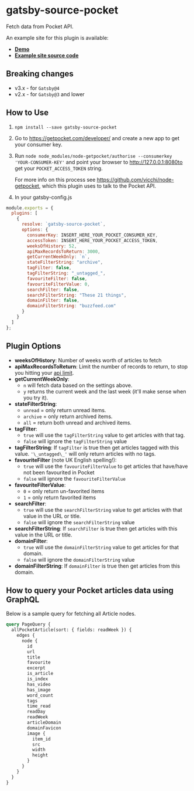 # gatsby-source-pocket

Fetch data from Pocket API.

An example site for this plugin is available:

- **[Demo](https://conradj.co.uk/weeklyreads/)**
- **[Example site source code](https://github.com/conradj/pocket-public-archive)**

## Breaking changes

- v3.x - for `Gatsby@4`
- v2.x - for `Gatsby@3` and lower

## How to Use

1.  `npm install --save gatsby-source-pocket`

2.  Go to https://getpocket.com/developer/ and create a new app to get your consumer key.

3.  Run `node node_modules/node-getpocket/authorise --consumerkey 'YOUR-CONSUMER-KEY'` and point your browser to http://127.0.0.1:8080to get your `POCKET_ACCESS_TOKEN` string.

    For more info on this process see https://github.com/vicchi/node-getpocket, which this plugin uses to talk to the Pocket API.

4.  In your gatsby-config.js

```javascript
module.exports = {
  plugins: [
    {
      resolve: `gatsby-source-pocket`,
      options: {
        consumerKey: INSERT_HERE_YOUR_POCKET_CONSUMER_KEY,
        accessToken: INSERT_HERE_YOUR_POCKET_ACCESS_TOKEN,
        weeksOfHistory: 52,
        apiMaxRecordsToReturn: 3000,
        getCurrentWeekOnly: `n`,
        stateFilterString: "archive",
        tagFilter: false,
        tagFilterString: "_untagged_",
        favouriteFilter: false,
        favouriteFilterValue: 0,
        searchFilter: false,
        searchFilterString: "These 21 things",
        domainFilter: false,
        domainFilterString: "buzzfeed.com"
      }
    }
  ]
};
```

## Plugin Options

- **weeksOfHistory**: Number of weeks worth of articles to fetch
- **apiMaxRecordsToReturn**: Limit the number of records to return, to stop you hitting your [api limit](https://getpocket.com/developer/docs/rate-limits).
- **getCurrentWeekOnly**:
  - `n` will fetch data based on the settings above.
  - `y` returns the current week and the last week (it'll make sense when you try it).
- **stateFilterString**:
  - `unread` = only return unread items.
  - `archive` = only return archived items.
  - `all` = return both unread and archived items.
- **tagFilter**:
  - `true` will use the `tagFilterString` value to get articles with that tag.
  - `false` will ignore the `tagFilterString` value
- **tagFilterString**: If `tagFilter` is true then get articles tagged with this value. `'\_untagged\_'` will only return articles with no tags.
- **favouriteFilter** (note UK English spelling!):
  - `true` will use the `favouriteFilterValue` to get articles that have/have not been favourited in Pocket
  - `false` will ignore the `favouriteFilterValue`
- **favouriteFilterValue**:
  - `0` = only return un-favorited items
  - `1` = only return favorited items
- **searchFilter**:
  - `true` will use the `searchFilterString` value to get articles with that value in the URL or title.
  - `false` will ignore the `searchFilterString` value
- **searchFilterString**: If `searchFilter` is true then get articles with this value in the URL or title.
- **domainFilter**:
  - `true` will use the `domainFilterString` value to get articles for that domain.
  - `false` will ignore the `domainFilterString` value
- **domainFilterString**: If `domainFilter` is true then get articles from this domain.

## How to query your Pocket articles data using GraphQL

Below is a sample query for fetching all Article nodes.

```graphql
query PageQuery {
  allPocketArticle(sort: { fields: readWeek }) {
    edges {
      node {
        id
        url
        title
        favourite
        excerpt
        is_article
        is_index
        has_video
        has_image
        word_count
        tags
        time_read
        readDay
        readWeek
        articleDomain
        domainFavicon
        image {
          item_id
          src
          width
          height
        }
      }
    }
  }
}
```
